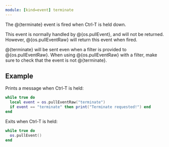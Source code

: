 ```yaml
---
module: [kind=event] terminate
---
```


The @{terminate} event is fired when Ctrl-T is held down.

This event is normally handled by @{os.pullEvent}, and will not be returned. However, @{os.pullEventRaw} will return this event when fired.

@{terminate} will be sent even when a filter is provided to @{os.pullEventRaw}. When using @{os.pullEventRaw} with a filter, make sure to check that the event is not @{terminate}.

## Example
Prints a message when Ctrl-T is held:
```lua
while true do
  local event = os.pullEventRaw("terminate")
  if event == "terminate" then print("Terminate requested!") end
end
```

Exits when Ctrl-T is held:
```lua
while true do
  os.pullEvent()
end
```
